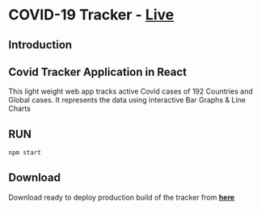 # COVID-19 Tracker - [Live](https://corona-watch.netlify.app/)

## Introduction
Covid Tracker Application in React
---
This light weight web app tracks active Covid cases of 192 Countries and Global cases. It represents the data using interactive Bar Graphs & Line Charts 

## RUN
```bash 
npm start
```

## Download

Download ready to deploy production build of the tracker from **[here](https://github.com/dh00mk3tu/covid-tracker/releases/download/releasev1/releasev1.zip)**